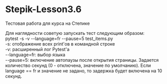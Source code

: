 # Stepik-Lesson3.6
Тестовая работа для курса на Степике    

Для наглядности советую запускать тест следующим образом:  
pytest -s -v --language=fr --pause=5 test_items.py  
-s: отображение всех print'ов в командной строке  
-v: расширенный лог Pytest'а  
--language=fr: выбор языка  
--pause=5: включение автопаузы после открытия страницы. Задается количество секунд (0 - отключена, значение по умолчанию). Если language == fr и значение не задано, то задержка будет включена на 10 секунд.
